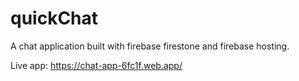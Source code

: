 # quickChat
A chat application built with firebase firestone and firebase hosting.

Live app: https://chat-app-6fc1f.web.app/
